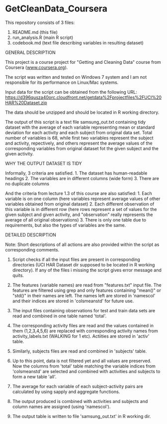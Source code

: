 # GetCleanData_Coursera
This repository consists of 3 files:
1. README.md (this file)
2. run_analysis.R (main R script)
3. codebook.md (text file describing variables in resulting dataset)

GENERAL DESCRIPTION

This project is a course project for "Getting and Cleaning Data" course from Coursera (www.coursera.org).

The script was written and tested on Windows 7 system and I am not responsible for its performance on Linux/Mac systems.

Input data for the script can be obtained from the following URL:
https://d396qusza40orc.cloudfront.net/getdata%2Fprojectfiles%2FUCI%20HAR%20Dataset.zip

The data should be unzipped and should be located in R working directory.

The output of this script is a text file samsung_out.txt containing tidy dataset
with the average of each variable representing mean or standard deviation for
each activity and each subject from original data set. Total number of variables
is 68, while first two variables represent the subject and activity,
repectively, and others represent the average values of the corresponding
variables from original dataset fot the given subject and the given activity.

WHY THE OUTPUT DATASET IS TIDY

Informally, 3 criteria are satisfied.
    1. The dataset has human-readable headings
    2. The variables are in different columns (wide form)
    3. There are no duplicate columns

And the criteria from lecture 1.3 of this course are also satisfied:
 	1. Each variable is on one column (here variables represent average values of other variables obtained from original dataset)
 	2. Each different observation of this variable is in different row (here rows represent a set of values for the given subject and given activity, and "observation" really represents the average of all original observations) 
 	3. There is only one table due to requirements, but also the types of variables are the same.

DETAILED DESCRIPTION

Note: Short descriptions of all actions are also provided within the script as corresponding comments.

1. Script checks if all the input files are present in corresponding directories (UCI HAR Dataset dir supposed to be located in R working directory). If any of the files i missing the script gives error message and quits.

2. The features (variable names) are read from "features.txt" input file. The features are filtered using grep and only features containing "mean()" or "std()" in their names are left. The names left are stored in 'namescol' and their indices are stored in 'colsmeanstd' for future use.

3. The input files containing observations for test and train data sets are read and combined in one table named 'total'.

4. The corresponding activity files are read and the values contained in them (1,2,3,4,5,6) are replaced with corresponding activity names from activity_labels.txt (WALKING for 1 etc). Actiities are stored in 'activ' table.

5. Similarly, subjects files are read and combined in 'subjects' table.

6. Up to this point, data is not filtered yet and all values are preserved. Now the columns from 'total' table matching the variable indices from 'colsmeanstd' are selected and combined with activities and subjects to form a new table 'all'.

7. The average for each variable of each subject-activity pairs are calculated by using sapply and aggregate functions.

8. The output produced is combined with activities and subjects and column names are assigned (using 'namescol').

9. The output table is written to file 'samsung_out.txt' in R working dir.
